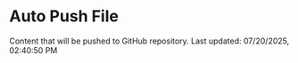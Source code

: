 # Auto Push File

Content that will be pushed to GitHub repository.
Last updated: 07/20/2025, 02:40:50 PM